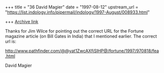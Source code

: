 +++
title = "36 David Magier"
date = "1997-08-12"
upstream_url = "https://list.indology.info/pipermail/indology/1997-August/008933.html"

+++
[Archive link](https://list.indology.info/pipermail/indology/1997-August/008933.html)

Thanks for Jim Wilce for pointing out the correct URL for the Fortune
magazine article (on Bill Gates in India) that I mentioned earlier. The
correct url is:

http://www.pathfinder.com/@@yat1ZwcAXfjSlHP@/fortune/1997/970818/fea.html

David Magier




